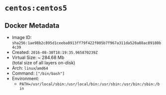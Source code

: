 # `centos:centos5`

## Docker Metadata

- Image ID: `sha256:1ae98b2c895d1ceeba8913ff79f422f005b7f967a311da520a88ac89180b4c39`
- Created: `2016-08-30T18:19:35.965870239Z`
- Virtual Size: ~ 284.68 Mb  
  (total size of all layers on-disk)
- Arch: `linux`/`amd64`
- Command: `["/bin/bash"]`
- Environment:
  - `PATH=/usr/local/sbin:/usr/local/bin:/usr/sbin:/usr/bin:/sbin:/bin`
